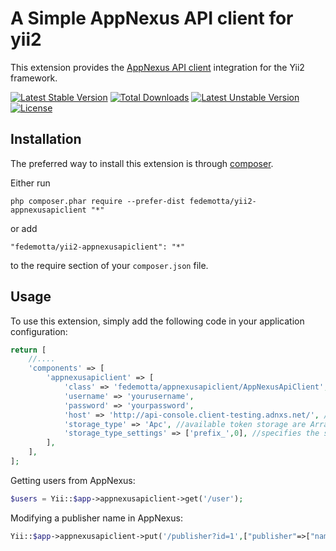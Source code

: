 A Simple AppNexus API client for yii2
=====================================

This extension provides the [AppNexus API client](https://github.com/f3ath/AppNexusClient) integration for the Yii2 framework.

[![Latest Stable Version](https://poser.pugx.org/fedemotta/yii2-appnexusapiclient/v/stable)](https://packagist.org/packages/fedemotta/yii2-appnexusapiclient) [![Total Downloads](https://poser.pugx.org/fedemotta/yii2-appnexusapiclient/downloads)](https://packagist.org/packages/fedemotta/yii2-appnexusapiclient) [![Latest Unstable Version](https://poser.pugx.org/fedemotta/yii2-appnexusapiclient/v/unstable)](https://packagist.org/packages/fedemotta/yii2-appnexusapiclient) [![License](https://poser.pugx.org/fedemotta/yii2-appnexusapiclient/license)](https://packagist.org/packages/fedemotta/yii2-appnexusapiclient)


Installation
------------

The preferred way to install this extension is through [composer](http://getcomposer.org/download/).

Either run

```
php composer.phar require --prefer-dist fedemotta/yii2-appnexusapiclient "*"
```

or add

```
"fedemotta/yii2-appnexusapiclient": "*"
```

to the require section of your `composer.json` file.


Usage
-------------

To use this extension, simply add the following code in your application configuration:

```php
return [
    //....
    'components' => [
        'appnexusapiclient' => [
            'class' => 'fedemotta/appnexusapiclient/AppNexusApiClient',
            'username' => 'yourusername',
            'password' => 'yourpassword',
            'host' => 'http://api-console.client-testing.adnxs.net/', //or http:://api.appnexus.com
            'storage_type' => 'Apc', //available token storage are Array, Apc and Memcached
            'storage_type_settings' => ['prefix_',0], //specifies the storage type settings
        ],
    ],
];
```


Getting users from AppNexus:

```php
$users = Yii::$app->appnexusapiclient->get('/user');
```


Modifying a publisher name in AppNexus:

```php
Yii::$app->appnexusapiclient->put('/publisher?id=1',["publisher"=>["name"=>"The new name"]]);
```
